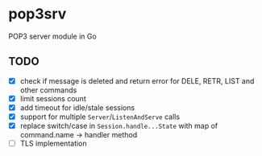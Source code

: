 # pop3srv
POP3 server module in Go

## TODO
 * [x] check if message is deleted and return error for DELE, RETR, LIST and other commands
 * [x] limit sessions count
 * [x] add timeout for idle/stale sessions
 * [x] support for multiple `Server`/`ListenAndServe` calls
 * [x] replace switch/case in `Session.handle...State` with map of command.name -> handler method
 * [ ] TLS implementation
